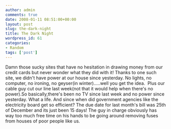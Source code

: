 ```yaml
---
author: admin
comments: true
date: 2008-01-11 08:51:00+00:00
layout: post
slug: the-dark-night
title: The Dark Night
wordpress_id: 61
categories:
- Random
tags: ['post']
---
```


Damn those sucky sites that have no hesitation in drawing money from our credit cards but never wonder what they did with it! Thanks to one such site, we didn't have power at our house since yesterday. No lights, no computer, no ironing, no geyser(in winter).....well you get the idea.  Plus our cable guy cut our line last week(not that it would help when there's no power).So basically,there's been no TV since last week and no power since yesterday. What a life.
And since when did government agencies like the electricity board get so efficient? The due date for last month's bill was 25th of December and its just been 15 days! The guy in charge obviously has way too much free time on his hands to be going around removing fuses from houses of poor people like us.
